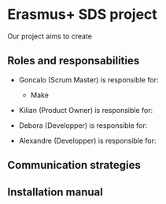 # Erasmus+ SDS project
Our project aims to create 

## Roles and responsabilities 

- Goncalo (Scrum Master) is responsible for:
  - Make

- Kilian (Product Owner) is responsible for:

- Debora (Developper) is responsible for:

- Alexandre (Developper) is responsible for:

## Communication strategies


## Installation manual
